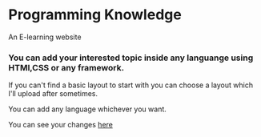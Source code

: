 # Programming Knowledge
An E-learning website

### You can add your interested topic inside any languange using HTMl,CSS or any framework.

If you can't find a basic layout to start with you can choose a layout which I'll upload after sometimes.

You can add any language whichever you want.

You can see your changes [here](https://programmingknowledge.netlify.app/)
